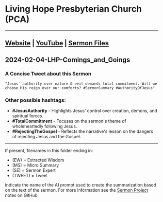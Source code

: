 # Living Hope Presbyterian Church (PCA)

___

## [Website](https://www.livinghopepresbyterian.org/) | [YouTube](https://www.youtube.com/@LivingHopePresbyterianChurch) | [Sermon Files](https://github.com/jobian-ai/LHP-Sermons/tree/f541cdd7fade61b0d743fa669909c2fa05a46ba1/sermons/24-01-28)

## 2024-02-04-LHP-Comings_and_Goings

### A Concise Tweet about this Sermon

```"Jesus' authority over nature & evil demands total commitment. Will we choose His reign over our comforts? #SermonSummary #AuthorityOfJesus"```

### Other possible hashtags:

- **#JesusAuthority** - Highlights Jesus' control over creation, demons, and spiritual forces.
- **#TotalCommitment** - Focuses on the sermon's theme of wholeheartedly following Jesus.
- **#RejectingTheGospel** - Reflects the narrative's lesson on the dangers of rejecting Jesus and the Gospel.
___

If present, filenames in this folder ending in:

- (EW) = Extracted Wisdom
- (MS) = Micro Summary
- (SE) =  Sermon Expert
- (TWEET) = Tweet

indicate the name of the AI prompt used to create the summarization based on the text of the sermon.  For more information see the [Sermon Project](https://github.com/jobian-ai/LHP-Sermons/tree/main) notes on GitHub.